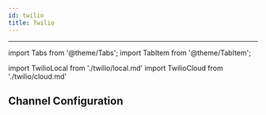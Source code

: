 ```yaml
---
id: twilio
title: Twilio
---
```


---

import Tabs from '@theme/Tabs';
import TabItem from '@theme/TabItem';

import TwilioLocal from './twilio/local.md'
import TwilioCloud from './twilio/cloud.md'

## Channel Configuration

<Tabs>
<TabItem value="community" label="Local deployment" default>
<TwilioLocal/>
</TabItem>
<TabItem value="cloud" label="Botpress Cloud (beta)">
<TwilioCloud/>
</TabItem>
</Tabs>
